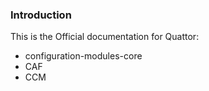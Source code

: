 ### Introduction

This is the Official documentation for Quattor:
 - configuration-modules-core
 - CAF
 - CCM
 
